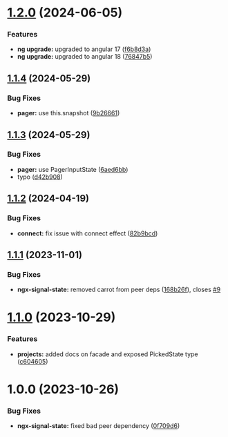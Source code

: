 # [1.2.0](https://github.com/simplifiedcourses/ngx-signal-state/compare/v1.1.4...v1.2.0) (2024-06-05)


### Features

* **ng upgrade:** upgraded to angular 17 ([f6b8d3a](https://github.com/simplifiedcourses/ngx-signal-state/commit/f6b8d3a3ccc1589a687705c65ee55bf50d0bb966))
* **ng upgrade:** upgraded to angular 18 ([76847b5](https://github.com/simplifiedcourses/ngx-signal-state/commit/76847b51aafb617ca89817e026af7882474f31b7))

## [1.1.4](https://github.com/simplifiedcourses/ngx-signal-state/compare/v1.1.3...v1.1.4) (2024-05-29)


### Bug Fixes

* **pager:** use this.snapshot ([9b26661](https://github.com/simplifiedcourses/ngx-signal-state/commit/9b2666114f87452c8024f6c57216fe363bc2667f))

## [1.1.3](https://github.com/simplifiedcourses/ngx-signal-state/compare/v1.1.2...v1.1.3) (2024-05-29)


### Bug Fixes

* **pager:** use PagerInputState ([6aed6bb](https://github.com/simplifiedcourses/ngx-signal-state/commit/6aed6bbc7bc58246e56a770f22269746427c4078))
* typo ([d42b908](https://github.com/simplifiedcourses/ngx-signal-state/commit/d42b908948d803f5edff9b79a28e3108aad834bf))

## [1.1.2](https://github.com/simplifiedcourses/ngx-signal-state/compare/v1.1.1...v1.1.2) (2024-04-19)


### Bug Fixes

* **connect:** fix issue with connect effect ([82b9bcd](https://github.com/simplifiedcourses/ngx-signal-state/commit/82b9bcdc3162b63988159993b57595e805969a99))

## [1.1.1](https://github.com/simplifiedcourses/ngx-signal-state/compare/v1.1.0...v1.1.1) (2023-11-01)


### Bug Fixes

* **ngx-signal-state:** removed carrot from peer deps ([168b26f](https://github.com/simplifiedcourses/ngx-signal-state/commit/168b26f11b15dbb6d8f2800d252057b07c59c2a5)), closes [#9](https://github.com/simplifiedcourses/ngx-signal-state/issues/9)

# [1.1.0](https://github.com/simplifiedcourses/ngx-signal-state/compare/v1.0.0...v1.1.0) (2023-10-29)


### Features

* **projects:** added docs on facade and exposed PickedState type ([c604605](https://github.com/simplifiedcourses/ngx-signal-state/commit/c6046050eb4ec687e32036d435bb673601da9261))

# 1.0.0 (2023-10-26)


### Bug Fixes

* **ngx-signal-state:** fixed bad peer dependency ([0f709d6](https://github.com/simplifiedcourses/ngx-signal-state/commit/0f709d62acf456aa1540bfcfdff607393be260df))
